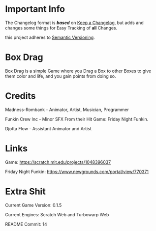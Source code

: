 # Important Info
The Changelog format is ***based*** on [Keep a Changelog](https://keepachangelog.com/en/1.1.0/), but adds and changes some things for Easy Tracking of **all** Changes.

this project adheres to [Semantic Versioning](https://semver.org/spec/v2.0.0.html).

# Box Drag
Box Drag is a simple Game where you Drag a Box to
other Boxes to give them color and life, and you
gain points from doing so.

# Credits
Madness-Rombank - Animator, Artist, Musician, Programmer

Funkin Crew Inc - Minor SFX From their Hit Game: Friday Night Funkin.

Djotta Flow - Assistant Animator and Artist

# Links
Game: https://scratch.mit.edu/projects/1048396037

Friday Night Funkin: https://www.newgrounds.com/portal/view/770371

# Extra Shit
Current Game Version: 0.1.5

Current Engines: Scratch Web and Turbowarp Web

README Commit: 14
